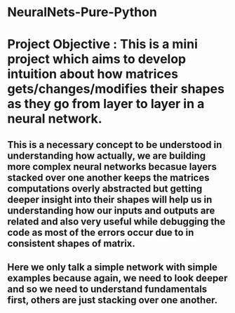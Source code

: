 # NeuralNets-Pure-Python

# Project Objective : This is a mini project which aims to develop intuition about how matrices gets/changes/modifies their shapes as they go from layer to layer in a neural network.   

## This is a necessary concept to be understood in understanding how actually, we are building more complex neural networks becasue layers stacked over one another keeps the matrices computations overly abstracted but getting deeper insight into their shapes will help us in understanding how our inputs and outputs are related and also very useful while debugging the code as most of the errors occur due to in consistent shapes of matrix.    

## Here we only talk a simple network with simple examples because again, we need to look deeper and so we need to understand fundamentals first, others are just stacking over one another.
